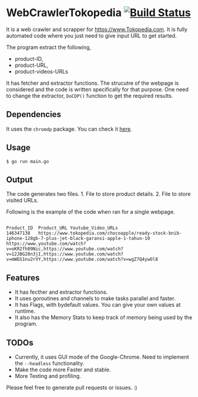 # WebCrawlerTokopedia [![Build Status](https://travis-ci.org/yogesh-desai/WebCrawlerTokopedia.svg?branch=master)](https://travis-ci.org/yogesh-desai/WebCrawlerTokopedia)
It is a web crawler and scrapper for https://www.Tokopedia.com. It is fully automated code where you just need to give input URL to get started.

The program extract the following,

* product-ID,
* product-URL,
* product-videos-URLs

It has fetcher and extractor functions. The strucutre of the webpage is considered and the code is written specifically for that purpose. One need to change the extractor, `DoCDP()` function to get the required results.


## Dependencies

It uses the `chromdp` package. You can check it [here](https://github.com/knq/chromedp).

## Usage

```
$ go run main.go

```

## Output

The code generates two files.
    1. File to store product details.
    2. File to store visited URLs.

Following is the example of the code when ran for a single webpage.

```

Product_ID	Product_URL	Youtube_Video_URLs
146347138	https://www.tokopedia.com/chocoapple/ready-stock-bnib-iphone-128gb-7-plus-jet-black-garansi-apple-1-tahun-10	https://www.youtube.com/watch?v=oKR2fh09Nic,https://www.youtube.com/watch?v=12JBG20n3jI,https://www.youtube.com/watch?v=mWEG1nu2rVY,https://www.youtube.com/watch?v=wgZ7Q4ywOl8

```

## Features

* It has fecther and extractor functions.
* It uses goroutines and channels to make tasks parallel and faster.
* It has Flags, with bydefault values. You can give your own values at runtime.
* It also has the Memory Stats to keep track of memory being used by the program.

## TODOs

* Currently, it uses GUI mode of the Google-Chrome. Need to implement the `--headless` functionality.
* Make the code more Faster and stable.
* More Testing and profiling.


Please feel free to generate pull requests or issues. :)
